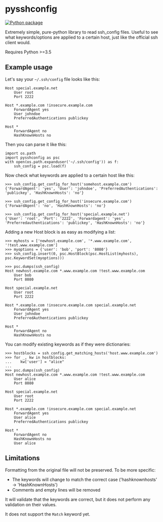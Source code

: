 # pysshconfig

[![Python package](https://github.com/zfrank/pysshconfig/actions/workflows/python-package.yml/badge.svg)](https://github.com/zfrank/pysshconfig/actions/workflows/python-package.yml)

Extremely simple, pure-python library to read ssh_config files.
Useful to see what keywords/options are applied to a certain host, just like the
official ssh client would.

Requires Python >=3.5

## Example usage
Let's say your `~/.ssh/config` file looks like this:

```
Host special.example.net
    User root
    Port 2222

Host *.example.com !insecure.example.com
    ForwardAgent yes
    User johndoe
    PreferredAuthentications publickey

Host *
    ForwardAgent no
    HashKnownHosts no
```

Then you can parse it like this:

```
import os.path
import pysshconfig as psc
with open(os.path.expanduser('~/.ssh/config')) as f:
    ssh_config = psc.load(f)
```

Now check what keywords are applied to a certain host like this:

```
>>> ssh_config.get_config_for_host('somehost.example.com')
{'ForwardAgent': 'yes', 'User': 'johndoe', 'PreferredAuthentications': 'publickey', 'HashKnownHosts': 'no'}

>>> ssh_config.get_config_for_host('insecure.example.com')
{'ForwardAgent': 'no', 'HashKnownHosts': 'no'}

>>> ssh_config.get_config_for_host('special.example.net')
{'User': 'root', 'Port': '2222', 'Forwardagent': 'yes', 'Preferredauthentications': 'publickey', 'HashKnownHosts': 'no'}
```

Adding a new Host block is as easy as modifying a list:
```
>>> myhosts = ['newhost.example.com', '*.www.example.com', '!test.www.example.com']
>>> myoptions = {'user': 'bob', 'port': '8080'}
>>> ssh_config.insert(0, psc.HostBlock(psc.HostList(myhosts), psc.KeywordSet(myoptions)))

>>> psc.dumps(ssh_config)
Host newhost.example.com *.www.example.com !test.www.example.com
    User bob
    Port 8080

Host special.example.net
    User root
    Port 2222

Host *.example.com !insecure.example.com special.example.net
    ForwardAgent yes
    User johndoe
    PreferredAuthentications publickey

Host *
    ForwardAgent no
    HashKnownHosts no
```

You can modify existing keywords as if they were dictionaries:
```
>>> hostblocks = ssh_config.get_matching_hosts('host.www.example.com')
>>> for _, kw in hostblocks:
...    kw['user'] = "alice"
...
>>> psc.dumps(ssh_config)
Host newhost.example.com *.www.example.com !test.www.example.com
    User alice
    Port 8080

Host special.example.net
    User root
    Port 2222

Host *.example.com !insecure.example.com special.example.net
    ForwardAgent yes
    User alice
    PreferredAuthentications publickey

Host *
    ForwardAgent no
    HashKnownHosts no
    User alice
```

## Limitations
Formatting from the original file will not be preserved. To be more specific:
  * The keywords will change to match the correct case ('hashknownhosts' -> 'HashKnownHosts')
  * Comments and empty lines will be removed

It will validate that the keywords are correct, but it does not perform any validation on their values.

It does not support the `Match` keyword yet.
